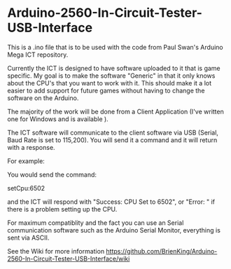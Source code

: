 # Arduino-2560-In-Circuit-Tester-USB-Interface
This is a .ino file that is to be used with the code from Paul Swan's Arduino Mega ICT repository.

Currently the ICT is designed to have software uploaded to it that is game specific.  My goal is to make the software "Generic" in that it only knows about the CPU's that you want to work with it.  This should make it a lot easier to add support for future games without having to change the software on the Arduino. 

The majority of the work will be done from a Client Application (I've written one for Windows and is available <To be added...>).
  
The ICT software will communicate to the client software via USB (Serial, Baud Rate is set to 115,200).  You will send it a command and it will return with a response.

For example:

You would send the command:

setCpu:6502

and the ICT will respond with "Success: CPU Set to 6502", or "Error: <error message>" if there is a problem setting up the CPU.
  
For maximum compatiblity and the fact you can use an Serial communication software such as the Arduino Serial Monitor, everything is sent via ASCII.  

See the Wiki for more information https://github.com/BrienKing/Arduino-2560-In-Circuit-Tester-USB-Interface/wiki

